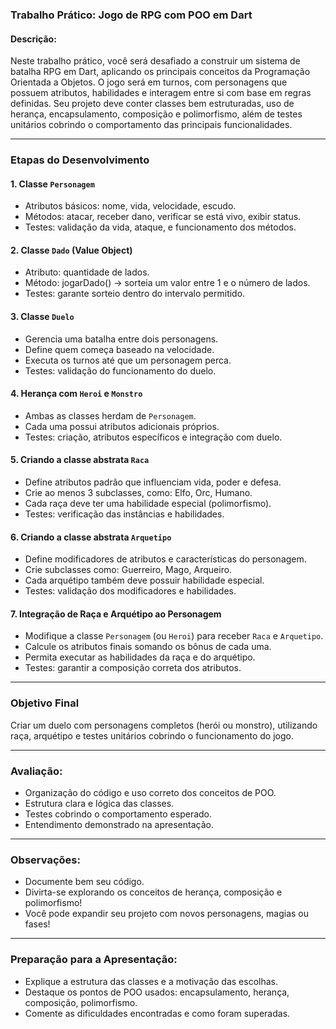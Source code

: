 ### Trabalho Prático: Jogo de RPG com POO em Dart

#### Descrição:
Neste trabalho prático, você será desafiado a construir um sistema de batalha RPG em Dart, aplicando os principais conceitos da Programação Orientada a Objetos. O jogo será em turnos, com personagens que possuem atributos, habilidades e interagem entre si com base em regras definidas. Seu projeto deve conter classes bem estruturadas, uso de herança, encapsulamento, composição e polimorfismo, além de testes unitários cobrindo o comportamento das principais funcionalidades.

---

### Etapas do Desenvolvimento

#### 1. Classe `Personagem`
- Atributos básicos: nome, vida, velocidade, escudo.
- Métodos: atacar, receber dano, verificar se está vivo, exibir status.
- Testes: validação da vida, ataque, e funcionamento dos métodos.

#### 2. Classe `Dado` (Value Object)
- Atributo: quantidade de lados.
- Método: jogarDado() → sorteia um valor entre 1 e o número de lados.
- Testes: garante sorteio dentro do intervalo permitido.

#### 3. Classe `Duelo`
- Gerencia uma batalha entre dois personagens.
- Define quem começa baseado na velocidade.
- Executa os turnos até que um personagem perca.
- Testes: validação do funcionamento do duelo.

#### 4. Herança com `Heroi` e `Monstro`
- Ambas as classes herdam de `Personagem`.
- Cada uma possui atributos adicionais próprios.
- Testes: criação, atributos específicos e integração com duelo.

#### 5. Criando a classe abstrata `Raca`
- Define atributos padrão que influenciam vida, poder e defesa.
- Crie ao menos 3 subclasses, como: Elfo, Orc, Humano.
- Cada raça deve ter uma habilidade especial (polimorfismo).
- Testes: verificação das instâncias e habilidades.

#### 6. Criando a classe abstrata `Arquetipo`
- Define modificadores de atributos e características do personagem.
- Crie subclasses como: Guerreiro, Mago, Arqueiro.
- Cada arquétipo também deve possuir habilidade especial.
- Testes: validação dos modificadores e habilidades.

#### 7. Integração de Raça e Arquétipo ao Personagem
- Modifique a classe `Personagem` (ou `Heroi`) para receber `Raca` e `Arquetipo`.
- Calcule os atributos finais somando os bônus de cada uma.
- Permita executar as habilidades da raça e do arquétipo.
- Testes: garantir a composição correta dos atributos.

---

###  Objetivo Final
Criar um duelo com personagens completos (herói ou monstro), utilizando raça, arquétipo e testes unitários cobrindo o funcionamento do jogo.

---

### Avaliação:
- Organização do código e uso correto dos conceitos de POO.
- Estrutura clara e lógica das classes.
- Testes cobrindo o comportamento esperado.
- Entendimento demonstrado na apresentação.

---

### Observações:
- Documente bem seu código.
- Divirta-se explorando os conceitos de herança, composição e polimorfismo!
- Você pode expandir seu projeto com novos personagens, magias ou fases!

---

### Preparação para a Apresentação:
- Explique a estrutura das classes e a motivação das escolhas.
- Destaque os pontos de POO usados: encapsulamento, herança, composição, polimorfismo.
- Comente as dificuldades encontradas e como foram superadas.
